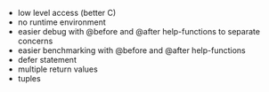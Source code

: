 - low level access (better C)
- no runtime environment
- easier debug with @before and @after help-functions to separate concerns
- easier benchmarking with @before and @after help-functions
- defer statement
- multiple return values
- tuples
